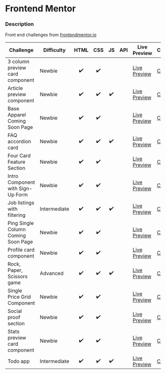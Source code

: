 # Frontend Mentor

### Description

Front end challenges from [frontendmentor.io](http://frontendmentor.io)

| Challenge                           | Difficulty   | HTML | CSS | JS  | API | Live Preview                                                                                                                  | Code                                                     |
| ----------------------------------- | ------------ | :--: | :-: | :-: | :-: | ----------------------------------------------------------------------------------------------------------------------------- | -------------------------------------------------------- |
| 3 column preview card component     | Newbie       |  ✔️  | ✔️  |     |     | [Live Preview](https://bobthered.github.io/frontendmentor.io/challenges/3-column-preview-card-component/build/)               | [Code](./challenges/3-column-preview-card-component)     |
| Article preview component           | Newbie       |  ✔️  | ✔️  | ✔️  |     | [Live Preview](https://bobthered.github.io/frontendmentor.io/challenges/article-preview-component/index.html)                 | [Code](./challenges/article-preview-component)           |
| Base Apparel Coming Soon Page       | Newbie       |  ✔️  | ✔️  |     |     | [Live Preview](https://bobthered.github.io/frontendmentor.io/challenges/base-apparel-coming-soon-page/build/)                 | [Code](./challenges/base-apparel-coming-soon-page)       |
| FAQ accordion card                  | Newbie       |  ✔️  | ✔️  | ✔️  |     | [Live Preview](https://bobthered.github.io/frontendmentor.io/challenges/faq-accordion-card-main/)                             | [Code](./challenges/faq-accordion-card)                  |
| Four Card Feature Section           | Newbie       |  ✔️  | ✔️  |     |     | [Live Preview](https://bobthered.github.io/frontendmentor.io/challenges/four-card-feature-section/build/index.html)           | [Code](./challenges/four-card-feature-section)           |
| Intro Component with Sign-Up Form   | Newbie       |  ✔️  | ✔️  |     |     | [Live Preview](https://bobthered.github.io/frontendmentor.io/challenges/intro-component-with-sign-up-form/build/)             | [Code](./challenges/intro-component-with-sign-up-form)   |
| Job listings with filtering         | Intermediate |  ✔️  | ✔️  | ✔️  |     | [Live Preview](https://bobthered.github.io/frontendmentor.io/challenges/job-listings-with-filtering/index.html)               | [Code](./challenges/job-listings-with-filtering)         |
| Ping Single Column Coming Soon Page | Newbie       |  ✔️  | ✔️  |     |     | [Live Preview](https://bobthered.github.io/frontendmentor.io/challenges/ping-single-column-coming-soon-page/build/index.html) | [Code](./challenges/ping-single-column-coming-soon-page) |
| Profile card component              | Newbie       |  ✔️  | ✔️  |     |     | [Live Preview](https://bobthered.github.io/frontendmentor.io/challenges/profile-card-component-main/)                         | [Code](./challenges/profile-card-component-main)         |
| Rock, Paper, Scissors game          | Advanced     |  ✔️  | ✔️  | ✔️  |     | [Live Preview](https://bobthered.github.io/frontendmentor.io/challenges/rock-paper-scissors/index.html)                       | [Code](./challenges/rock-paper-scissors)                 |
| Single Price Grid Component         | Newbie       |  ✔️  | ✔️  |     |     | [Live Preview](https://bobthered.github.io/frontendmentor.io/challenges/single-price-grid-component-test/build/index.html)    | [Code](./challenges/single-price-grid-component-test)    |
| Social proof section                | Newbie       |  ✔️  | ✔️  |     |     | [Live Preview](https://bobthered.github.io/frontendmentor.io/challenges/social-proof-section/)                                | [Code](./challenges/social-proof-section)                |
| Stats preview card component        | Newbie       |  ✔️  | ✔️  |     |     | [Live Preview](https://bobthered.github.io/frontendmentor.io/challenges/stats-preview-card-component/build/)                  | [Code](./challenges/stats-preview-card-component)        |
| Todo app                            | Intermediate |  ✔️  | ✔️  | ✔️  |     | [Live Preview](https://bobthered.github.io/frontendmentor.io/challenges/todo-app/index.html)                                  | [Code](./challenges/todo-app)                            |
